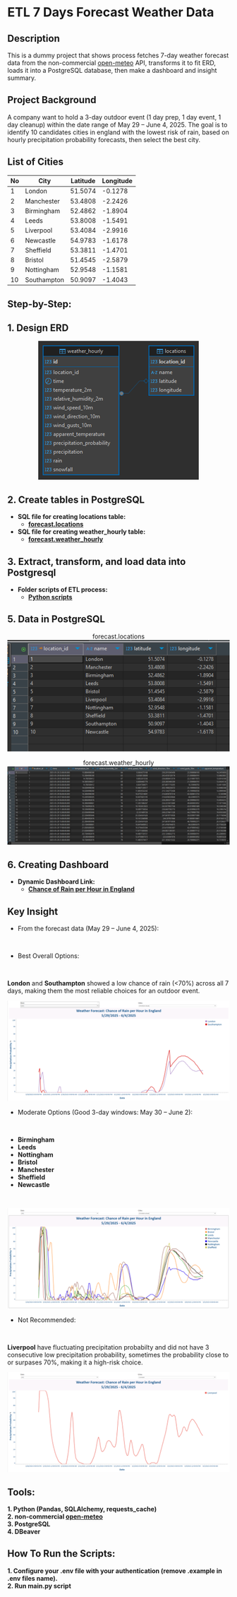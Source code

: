 
<h1>ETL 7 Days Forecast Weather Data</h1>

<h2>Description</h2>
This is a dummy project that shows process fetches 7-day weather forecast data from the non-commercial <a href="https://open-meteo.com/">open-meteo</a> API, transforms it to fit ERD, loads it into a PostgreSQL database, then make a dashboard and insight summary.
<br />
<h2>Project Background</h2>
A company want to hold a 3-day outdoor event (1 day prep, 1 day event, 1 day cleanup) within the date range of May 29 – June 4, 2025. The goal is to identify 10 candidates cities in england with the lowest risk of rain, based on hourly precipitation probability forecasts, then select the best city.
<br />

<h2>List of Cities</h2>

| No | City         | Latitude  | Longitude |
|----|--------------|-----------|-----------|
| 1  | London       | 51.5074   | -0.1278   |
| 2  | Manchester   | 53.4808   | -2.2426   |
| 3  | Birmingham   | 52.4862   | -1.8904   |
| 4  | Leeds        | 53.8008   | -1.5491   |
| 5  | Liverpool    | 53.4084   | -2.9916   |
| 6  | Newcastle    | 54.9783   | -1.6178   |
| 7  | Sheffield    | 53.3811   | -1.4701   |
| 8  | Bristol      | 51.4545   | -2.5879   |
| 9  | Nottingham   | 52.9548   | -1.1581   |
| 10 | Southampton  | 50.9097   | -1.4043   |

<h2>Step-by-Step:</h2>

<h2>1. Design ERD</h2>
<p align="center">
<img src="https://raw.githubusercontent.com/khairufde/7daysforecast/refs/heads/main/erd/demo%20-%20forecast.png"/>
 
<h2>2. Create tables in PostgreSQL</h2>

- <b>SQL file for creating locations table:
   - <a href="https://github.com/khairufde/7daysforecast/blob/main/sql/create_tables_locations.sql">forecast.locations</a></b>
- <b>SQL file for creating weather_hourly table:
   - <a href="https://github.com/khairufde/7daysforecast/blob/main/sql/create_tables_weather_hourly.sql">forecast.weather_hourly</a></b>

<h2>3. Extract, transform, and load data into Postgresql</h2>

- <b>Folder scripts of ETL process:
   - <a href="https://github.com/khairufde/7daysforecast/tree/main/scripts">Python scripts</a></b>

<h2>5. Data in PostgreSQL</h2>

<p align="center">
forecast.locations<br/>
<img src="https://raw.githubusercontent.com/khairufde/7daysforecast/refs/heads/main/table_pic/demo%20-%20forecast%20-%20locations.PNG"/>
<p align="center">
forecast.weather_hourly<br/>
<img src="https://raw.githubusercontent.com/khairufde/7daysforecast/refs/heads/main/table_pic/demo%20-%20forecast%20-%20weather_hourly.PNG"/>

<h2>6. Creating Dashboard</h2>

- <b>Dynamic Dashboard Link:
   - <a href="https://public.tableau.com/views/PrecipitationProbabilityinLondonSouthampton_png/Dashboard?:language=en-US&publish=yes&:sid=&:redirect=auth&:display_count=n&:origin=viz_share_link">Chance of Rain per Hour in England</a></b>

<h2>Key Insight</h2>

- From the forecast data (May 29 – June 4, 2025):
<br />

   - Best Overall Options:
   <br />
   
   **London** and **Southampton** showed a low chance of rain (<70%) across all 7 days, making them the most reliable choices for an outdoor event.
   <br />
   <p align="center">
   <img src="https://raw.githubusercontent.com/khairufde/7daysforecast/refs/heads/main/dashboard/London%20%26%20Southampton.PNG"/>
   
   - Moderate Options (Good 3-day windows: May 30 – June 2):
   <br />
   
   - <b>Birmingham</b>
   - <b>Leeds</b>
   - <b>Nottingham</b>
   - <b>Bristol</b>
   - <b>Manchester</b>
   - <b>Sheffield</b>
   - <b>Newcastle</b>
   <br />
   <p align="center">
   <img src="https://raw.githubusercontent.com/khairufde/7daysforecast/refs/heads/main/dashboard/Moderate%20Options.PNG"/>
   
   - Not Recommended:
   <br />
   
   **Liverpool** have fluctuating precipitation probabilty and did not have 3 consecutive low precipitation probability, sometimes the probability close to or surpases 70%, making it a high-risk choice.
   <br />
   <p align="center">
   <img src="https://raw.githubusercontent.com/khairufde/7daysforecast/refs/heads/main/dashboard/worst-Liverpool.PNG"/>

<h2>Tools:</h2>

<b/>
1. Python (Pandas, SQLAlchemy, requests_cache)
<br/>
<b/>
2. non-commercial <a href="https://open-meteo.com/">open-meteo</a>
<br/>
<b/>
3. PostgreSQL
<br/>
<b/>
4. DBeaver
<br/>

<h2>How To Run the Scripts:</h2>

<b/>
1. Configure your .env file with your authentication (remove .example in .env files name).
<br/>
<b/>
2. Run main.py script
<br/>

<!--
 ```diff
- text in red
+ text in green
! text in orange
# text in gray
@@ text in purple (and bold)@@
```
--!>

